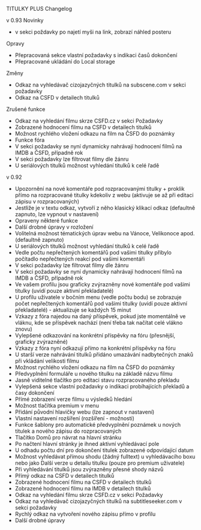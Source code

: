 TITULKY PLUS Changelog

v 0.93
Novinky
- v sekci poždavky po najetí myši na link, zobrazí náhled posteru

Opravy
- Přepracovaná sekce vlastní požadavky s indikaci časů dokončení
- Přepracované ukládání do Local storage

Změny
- Odkaz na vyhledávač cizojazyčných titulků na subscene.com v sekci požadavky
- Odkaz na CSFD v detailech titulků

Zrušené funkce
- Odkaz na vyhledání filmu skrze CSFD.cz v sekci Požadavky
- Zobrazené hodnocení filmu na CSFD v detailech titulků
- Možnost rychlého vložení odkazu na film na ČSFD do poznámky
- Funkce fóra
- V sekci požadavky se nyní dynamicky nahrávají hodnocení filmů na IMDB a ČSFD, případně rok
- V sekci požadavky lze filtrovat filmy dle žánru
- U seriálových titulků možnost vyhledání titulků k celé řadě

v 0.92
- Upozornění na nové komentáře pod rozpracovanými titulky + proklik přímo na rozpracované titulky kdekoliv z webu (aktivuje se až při editaci zápisu v rozpracovaných)
- Jestliže je v textu odkaz, vytvoří z něho klasický klikací odkaz (defaultně zapnuto, lze vypnout v nastavení)
- Opraveny některé funkce
- Další drobné úpravy v rozložení
- Volitelná možnost tématických úprav webu na Vánoce, Velikonoce apod. (defaultně zapnuto)
- U seriálových titulků možnost vyhledání titulků k celé řadě
- Vedle počtu nepřečtených komentářů pod vašimi titulky přibylo počítadlo nepřečtených reakcí pod vašimi komentáři
- V sekci požadavky lze filtrovat filmy dle žánru
- V sekci požadavky se nyní dynamicky nahrávají hodnocení filmů na IMDB a ČSFD, případně rok
- Ve vašem profilu jsou graficky zvýrazněny nové komentáře pod vašimi titulky (uvidí pouze aktivní překladatelé)
- U profilu uživatele v bočním menu (vedle počtu bodu) se zobrazuje počet nepřečtených komentářů pod vašimi titulky (uvidí pouze aktivní překladatelé) - aktualizuje se každých 15 minut
- Vzkazy z fóra najedou na daný příspěvek, pokud jste momentálně ve vláknu, kde se příspěvek nachází (není třeba tak načítat celé vlákno znovu)
- Vylepšené odkazování na konkrétní příspěvky na fóru (přesnější, graficky zvýrazněné)
- Vzkazy z fóra nyní odkazují přímo na konkrétní příspěvky na fóru
- U starší verze nahrávání titulků přidáno umazávání nadbytečných znaků při vkládání velikosti filmu
- Možnost rychlého vložení odkazu na film na ČSFD do poznámky
- Předvyplnění formuláře u nového titulku na základě názvu filmu
- Jasně viditelné tlačítko pro editaci stavu rozpracovaného překladu
- Vylepšená sekce vlastní požadavky o indikaci probíhajících překladů a časy dokončení
- Přímé zobrazení verze filmu u výsledků hledání
- Možnost tlačítka premium v menu
- Přidání původní hlavičky webu (lze zapnout v nastavení)
- Vlastní nastavení rozšíření (rozšíření - možnosti)
- Funkce šablony pro automatické předvyplnění poznámek u nových titulek a nového zápisu do rozpracovaných
- Tlačítko Domů pro návrat na hlavní stránku
- Po načtení hlavní stránky je ihned aktivní vyhledávací pole
- U odhadu počtu dní pro dokončení titulek zobrazené odpovídající datum
- Možnost vyhledávat přímou shodu (žádný fulltext) u vyhledávacího boxu nebo jako Další verze u detailu titulku (pouze pro premium uživatele)
- Při vyhledávání titulků jsou zvýrazněny přesné shody názvů
- Přímý odkaz na CSFD v detailech titulků
- Zobrazené hodnocení filmu na CSFD v detailech titulků
- Zobrazené hodnocení filmu na IMDB v detailech titulků
- Odkaz na vyhledání filmu skrze CSFD.cz v sekci Požadavky
- Odkaz na vyhledávač cizojazyčných titulků na subtitleseeker.com v sekci požadavky
- Rychlý odkaz na vytvoření nového zápisu přímo v profilu
- Další drobné úpravy